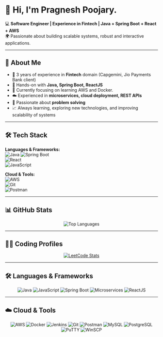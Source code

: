 # 👋 Hi, I'm Pragnesh Poojary.
💻 **Software Engineer | Experience in Fintech | Java + Spring Boot + React + AWS**  
🌍 Passionate about building scalable systems, robust and interactive applications.

---

## 🚀 About Me  
- 💼 3 years of experience in **Fintech** domain (Capgemini, Jio Payments Bank client)  
- 🔧 Hands-on with **Java, Spring Boot, ReactJS**
- 🌱 Currently focusing on learning AWS and Docker. 
- ☁️ Experienced in **microservices, cloud deployment, REST APIs**  
- 🎯 Passionate about **problem solving**  
- 📈 Always learning, exploring new technologies, and improving scalability of systems  


---

## 🛠️ Tech Stack  

**Languages & Frameworks:**  
![Java](https://img.shields.io/badge/Java-ED8B00?style=for-the-badge&logo=openjdk&logoColor=white)
![Spring Boot](https://img.shields.io/badge/SpringBoot-6DB33F?style=for-the-badge&logo=springboot&logoColor=white)  
![React](https://img.shields.io/badge/React-20232A?style=for-the-badge&logo=react&logoColor=61DAFB)  
![JavaScript](https://img.shields.io/badge/JavaScript-F7DF1E?style=for-the-badge&logo=javascript&logoColor=black)  

**Cloud & Tools:**  
![AWS](https://img.shields.io/badge/AWS-232F3E?style=for-the-badge&logo=amazon-aws&logoColor=white)  
![Git](https://img.shields.io/badge/Git-F05032?style=for-the-badge&logo=git&logoColor=white)  
![Postman](https://img.shields.io/badge/Postman-FF6C37?style=for-the-badge&logo=postman&logoColor=white)  

---

## 📊 GitHub Stats  

<p align="center">
  <img src="https://github-readme-stats.vercel.app/api/top-langs/?username=PRAGNESH123&layout=compact&theme=tokyonight" alt="Top Languages" />
</p>  

---

## 🧑‍💻 Coding Profiles  

<p align="center">
  <a href="https://leetcode.com/u/Pragnesh10/a">
    <img src="https://leetcard.jacoblin.cool/Pragnesh10?theme=dark&ext=heatmap" alt="LeetCode Stats" />
  </a>
</p>



---

## 🛠️ Languages & Frameworks  

<p align="center">
  <!-- Java -->
  <img src="https://img.shields.io/badge/Java-ED8B00?style=for-the-badge&logo=openjdk&logoColor=white" alt="Java"/>
  
  <!-- JavaScript -->
  <img src="https://img.shields.io/badge/JavaScript-F7DF1E?style=for-the-badge&logo=javascript&logoColor=black" alt="JavaScript"/>
  
  <!-- Spring Boot -->
  <img src="https://img.shields.io/badge/Spring%20Boot-6DB33F?style=for-the-badge&logo=springboot&logoColor=white" alt="Spring Boot"/>
  
  <!-- Microservices -->
  <img src="https://img.shields.io/badge/Microservices-FF6F00?style=for-the-badge&logo=architectural-decision-record&logoColor=white" alt="Microservices"/>
  
  <!-- React -->
  <img src="https://img.shields.io/badge/React-20232A?style=for-the-badge&logo=react&logoColor=61DAFB" alt="ReactJS"/>
</p>


---


## ☁️ Cloud & Tools  

<p align="center">
  <!-- AWS -->
  <img src="https://img.shields.io/badge/AWS-232F3E?style=for-the-badge&logo=amazon-aws&logoColor=white" alt="AWS"/>
  
  <!-- Docker -->
  <img src="https://img.shields.io/badge/Docker-2496ED?style=for-the-badge&logo=docker&logoColor=white" alt="Docker"/>
  
  <!-- Jenkins -->
  <img src="https://img.shields.io/badge/Jenkins-D24939?style=for-the-badge&logo=jenkins&logoColor=white" alt="Jenkins"/>
  
  <!-- Git -->
  <img src="https://img.shields.io/badge/Git-F05032?style=for-the-badge&logo=git&logoColor=white" alt="Git"/>
  
  <!-- Postman -->
  <img src="https://img.shields.io/badge/Postman-FF6C37?style=for-the-badge&logo=postman&logoColor=white" alt="Postman"/>
  
  <!-- MySQL -->
  <img src="https://img.shields.io/badge/MySQL-4479A1?style=for-the-badge&logo=mysql&logoColor=white" alt="MySQL"/>
  
  <!-- PostgreSQL -->
  <img src="https://img.shields.io/badge/PostgreSQL-336791?style=for-the-badge&logo=postgresql&logoColor=white" alt="PostgreSQL"/>
  
  <!-- PuTTY (Custom Badge) -->
  <img src="https://img.shields.io/badge/PuTTY-000000?style=for-the-badge&logo=windowsterminal&logoColor=white" alt="PuTTY"/>
  
  <!-- WinSCP (Custom Badge) -->
  <img src="https://img.shields.io/badge/WinSCP-00A489?style=for-the-badge&logo=files&logoColor=white" alt="WinSCP"/>
</p>


